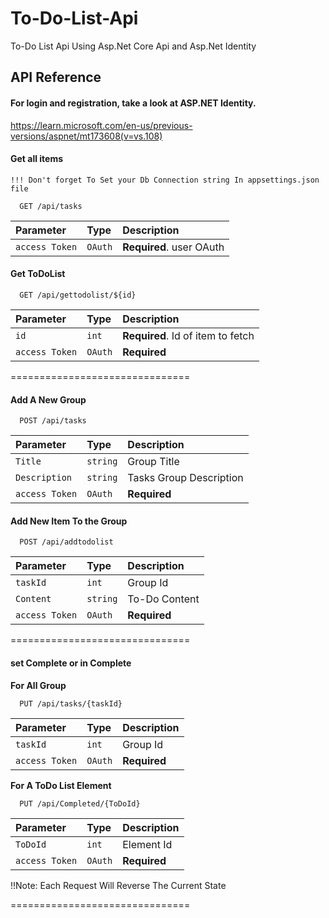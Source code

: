 # To-Do-List-Api
To-Do List Api Using Asp.Net Core Api and Asp.Net Identity

## API Reference

#### For login and registration, take a look at ASP.NET Identity.
https://learn.microsoft.com/en-us/previous-versions/aspnet/mt173608(v=vs.108)

#### Get all items
```!!! Don't forget To Set your Db Connection string In appsettings.json file```

```http
  GET /api/tasks
```

| Parameter | Type     | Description                |
| :-------- | :------- | :------------------------- |
| `access Token` | `OAuth` | **Required**. user OAuth |

#### Get ToDoList

```http
  GET /api/gettodolist/${id}
```

| Parameter     | Type      | Description                       |
| :--------     | :-------  | :-------------------------------- |
| `id`          | `int`     | **Required**. Id of item to fetch |
| `access Token`| `OAuth`   | **Required**                      |


===============================


#### Add A New Group


``` post
  POST /api/tasks
```

| Parameter     | Type      | Description                       |
| :--------     | :-------  | :-------------------------------- |
| `Title`       | `string`  | Group Title                       |
| `Description` | `string`  | Tasks Group Description           |
| `access Token`| `OAuth`   | **Required**                      |


#### Add New Item To the Group
```post
  POST /api/addtodolist
```
| Parameter     | Type      | Description                       |
| :--------     | :-------  | :-------------------------------- |
| `taskId`      | `int`     | Group Id                          |
| `Content`     | `string`  | To-Do Content                     |
| `access Token`| `OAuth`   | **Required**                      |




===============================



#### set Complete or in Complete

**For All Group**
```put
  PUT /api/tasks/{taskId}
```

| Parameter     | Type      | Description                       |
| :--------     | :-------  | :-------------------------------- |
| `taskId`      | `int`     | Group Id                          |
| `access Token`| `OAuth`   | **Required**                      |


**For A ToDo List Element**

```put
  PUT /api/Completed/{ToDoId}
```

| Parameter     | Type      | Description                       |
| :--------     | :-------  | :-------------------------------- |
| `ToDoId`      | `int`     | Element Id                        |
| `access Token`| `OAuth`   | **Required**                      |

!!Note: Each Request Will Reverse The Current State

===============================
